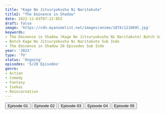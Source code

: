 ```yaml
---
title: "Kage No Jitsuryokusha Ni Naritakute"
title2: "The Eminence in Shadow"
date: 2022-11-03T07:22:05Z
draft: false
image: 'https://cdn.myanimelist.net/images/anime/1874/121869l.jpg'
keywords:
- The Eminence in Shadow (Kage No Jitsuryokusha Ni Naritakute) Batch Sub Indo
- Batch Kage No Jitsuryokusha Ni Naritakute Sub Indo
- The Eminence in Shadow 20 Episodes Sub Indo
year: '2022'
type: 'TV'
status: 'Ongoing'
episodes: '5/20 Episodes'
genre:
- Action
- Comedy
- Fantasy
- Isekai
- Reincarnation
---
```


<div class="d-g gg-5 gtc-r ai-c">
<button onclick="window.open('?arc=ijIeoRGuR9_20221006/1/MP4/Kuramanime-SDWGDN-01-480p-Doro','_blank')">Episode 01</button>
<button onclick="window.open('?arc=g4PWxrZF3O_20221013/2/MP4/Kuramanime-SDWGDN-02-480p-Doro','_blank')">Episode 02</button>
<button onclick="window.open('?arc=ecyO44lzVS_20221020/3/MP4/Kuramanime-SDWGDN-03-480p-Doro','_blank')">Episode 03</button>
<button onclick="window.open('?arc=5FGrQsON8u_20221027/4/MP4/Kuramanime-SDWGDN-04-480p-Doro','_blank')">Episode 04</button>
<button onclick="window.open('?arc=9zyyN7OS7W_20221103/5/MP4/Kuramanime-SDWGDN-05-480p-Doro','_blank')">Episode 05</button>
</div>
